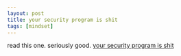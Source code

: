 ```yaml
---
layout: post
title: your security program is shit
tags: [mindset]
---
```

read this one. seriously good. [your security program is shit](https://crankysec.com/blog/shite/)